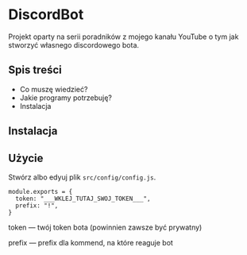 # DiscordBot
Projekt oparty na serii poradników z mojego kanału YouTube o tym jak stworzyć własnego discordowego bota.

## Spis treści

- Co muszę wiedzieć?
- Jakie programy potrzebuję?
- Instalacja

## Instalacja

## Użycie

Stwórz albo edyuj plik `src/config/config.js`.
```
module.exports = {
  token: "___WKLEJ_TUTAJ_SWOJ_TOKEN___",
  prefix: "!",
}
```

token — twój token bota (powinnien zawsze być prywatny)

prefix — prefix dla kommend, na które reaguje bot
